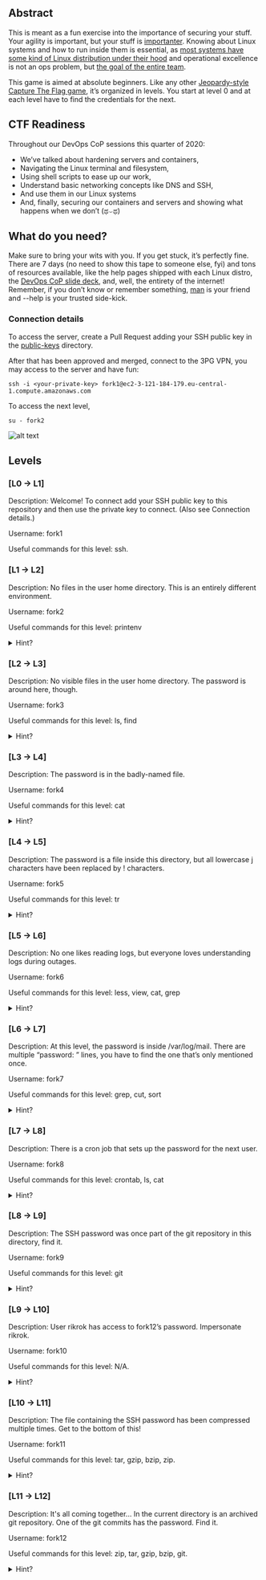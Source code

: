 
## Abstract

This is meant as a fun exercise into the importance of securing your stuff. Your agility is important, but your stuff is [importanter](https://www.urbandictionary.com/define.php?term=Importanter).
Knowing about Linux systems and how to run inside them is essential, as [most systems have some kind of Linux distribution under their hood](https://unix.stackexchange.com/questions/85308/whats-the-approximate-percentage-of-linux-servers-in-the-world) and operational excellence is not an ops problem, but [the goal of the entire team](https://twitter.com/mipsytipsy/status/992878988828721152).

This game is aimed at absolute beginners. Like any other [Jeopardy-style Capture The Flag game](https://www.reddit.com/r/securityCTF/comments/5nboxz/what_are_jeopardy_ctfs/), it’s organized in levels. You start at level 0 and at each level have to find the credentials for the next.


## CTF Readiness

Throughout our DevOps CoP sessions this quarter of 2020:
- We’ve talked about hardening servers and containers,
- Navigating the Linux terminal and filesystem,
- Using shell scripts to ease up our work,
- Understand basic networking concepts like DNS and SSH,
- And use them in our Linux systems
- And, finally, securing our containers and servers and showing what happens when we don’t (ಥ⌣ಥ)

## What do you need?

Make sure to bring your wits with you. If you get stuck, it’s perfectly fine. There are 7 days (no need to show this tape to someone else, fyi) and tons of resources available, like the help pages shipped with each Linux distro, the [DevOps CoP slide deck](https://github.com/3PillarGlobal/devops-cop), and, well, the entirety of the internet!
Remember, if you don’t know or remember something, [man](http://www.linfo.org/man.html) is your friend and --help is your trusted side-kick.

### Connection details
To access the server, create a Pull Request adding your SSH public key in the [public-keys](https://github.com/bogdanbarna/devops-cop-ctf-20q1/blob/master/public-keys/) directory.

After that has been approved and merged, connect to the 3PG VPN, you may access to the server and have fun:
```
ssh -i <your-private-key> fork1@ec2-3-121-184-179.eu-central-1.compute.amazonaws.com
```

To access the next level,
```
su - fork2
```

![alt text](https://media.giphy.com/media/RyXVu4ZW454IM/giphy.gif "hackerman")

## Levels

### [L0 → L1]

Description: Welcome! To connect add your SSH public key to this repository and then use the private key to connect. (Also see Connection details.)

Username: fork1

Useful commands for this level: ssh. 


### [L1 → L2]

Description: No files in the user home directory. This is an entirely different environment.

Username: fork2

Useful commands for this level: printenv 

<details> 
  <summary>Hint? </summary>
		Print environment variables.
</details>


### [L2 → L3]

Description: No visible files in the user home directory. The password is around here, though.

Username: fork3

Useful commands for this level: ls, find 

<details> 
  <summary>Hint? </summary>
		List everything.
</details>


### [L3 → L4]

Description: The password is in the badly-named file.

Username: fork4

Useful commands for this level: cat 

<details> 
  <summary>Hint? </summary>
		Try tab for autocomplete or quoting the filename.
</details>


### [L4 → L5]

Description: The password is a file inside this directory, but all lowercase j characters have been replaced by ! characters.

Username: fork5

Useful commands for this level: tr 

<details> 
  <summary>Hint? </summary>
		Translate a pipe output.
</details>


### [L5 → L6]

Description: No one likes reading logs, but everyone loves understanding logs during outages.

Username: fork6

Useful commands for this level: less, view, cat, grep 

<details> 
  <summary>Hint? </summary>
		Search the log files for what you’re interested in.
</details>


### [L6 → L7]

Description: At this level, the password is inside /var/log/mail. There are multiple “password: <string>” lines, you have to find the one that’s only mentioned once.

Username: fork7

Useful commands for this level: grep, cut, sort 

<details> 
  <summary>Hint? </summary>
		Sort by unique values.
</details>


### [L7 → L8]

Description: There is a cron job that sets up the password for the next user.

Username: fork8

Useful commands for this level: crontab, ls, cat 

<details> 
  <summary>Hint? </summary>
		List cron jobs and print out the script contents.
</details>


### [L8 → L9]

Description: The SSH password was once part of the git repository in this directory, find it.

Username: fork9

Useful commands for this level: git 

<details> 
  <summary>Hint? </summary>
		Git good and acknowledge your history ( ͡° ͜ʖ ͡°)
</details>


### [L9 → L10]

Description: User rikrok has access to fork12’s password. Impersonate rikrok.

Username: fork10

Useful commands for this level: N/A. 

<details> 
  <summary>Hint? </summary>
		Switch user.
</details>


### [L10 → L11]

Description: The file containing the SSH password has been compressed multiple times. Get to the bottom of this!

Username: fork11

Useful commands for this level: tar, gzip, bzip, zip. 

<details> 
  <summary>Hint? </summary>
		Find out what type of archive it is and use the appropriate tool for the job.
</details>


### [L11 → L12]

Description: It's all coming together... In the current directory is an archived git repository. One of the git commits has the password. Find it.

Username: fork12

Useful commands for this level: zip, tar, gzip, bzip, git. 

<details> 
  <summary>Hint? </summary>
		This one’s on you.
</details>
